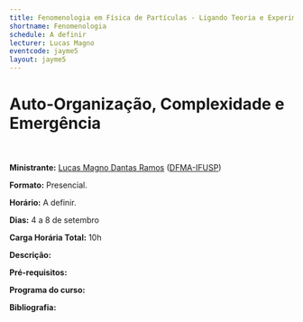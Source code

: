 ```yaml
---
title: Fenomenologia em Física de Partículas - Ligando Teoria e Experimento
shortname: Fenomenologia
schedule: A definir
lecturer: Lucas Magno
eventcode: jayme5
layout: jayme5
---
```

# Auto-Organização, Complexidade e Emergência <br><br>

**Ministrante:** [Lucas Magno Dantas Ramos](http://lattes.cnpq.br/8017445029431064) ([DFMA-IFUSP](https://portal.if.usp.br/fma/))

**Formato:** Presencial.

**Horário:** A definir.

**Dias:** 4 a 8 de setembro 

**Carga Horária Total:** 10h

**Descrição:** 

**Pré-requisitos:** 

**Programa do curso:**

**Bibliografia:**
